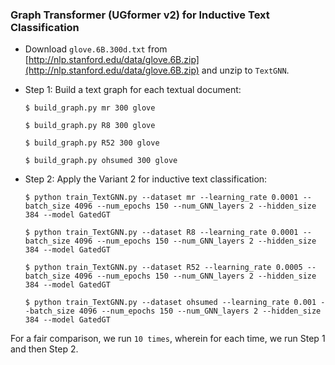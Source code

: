 ### Graph Transformer (UGformer v2) for Inductive Text Classification

- Download `glove.6B.300d.txt` from [http://nlp.stanford.edu/data/glove.6B.zip](http://nlp.stanford.edu/data/glove.6B.zip) and unzip to `TextGNN`.

- Step 1: Build a text graph for each textual document:

      $ build_graph.py mr 300 glove
      
      $ build_graph.py R8 300 glove
      
      $ build_graph.py R52 300 glove
      
      $ build_graph.py ohsumed 300 glove

- Step 2: Apply the Variant 2 for inductive text classification:

      $ python train_TextGNN.py --dataset mr --learning_rate 0.0001 --batch_size 4096 --num_epochs 150 --num_GNN_layers 2 --hidden_size 384 --model GatedGT
		  
      $ python train_TextGNN.py --dataset R8 --learning_rate 0.0001 --batch_size 4096 --num_epochs 150 --num_GNN_layers 2 --hidden_size 384 --model GatedGT
		
      $ python train_TextGNN.py --dataset R52 --learning_rate 0.0005 --batch_size 4096 --num_epochs 150 --num_GNN_layers 2 --hidden_size 384 --model GatedGT
		
      $ python train_TextGNN.py --dataset ohsumed --learning_rate 0.001 --batch_size 4096 --num_epochs 150 --num_GNN_layers 2 --hidden_size 384 --model GatedGT
      
For a fair comparison, we run `10 times`, wherein for each time, we run Step 1 and then Step 2.
